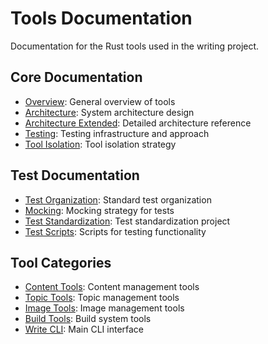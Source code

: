 # Tools Documentation

Documentation for the Rust tools used in the writing project.

## Core Documentation

- [Overview](OVERVIEW.md): General overview of tools
- [Architecture](ARCHITECTURE.md): System architecture design
- [Architecture Extended](ARCHITECTURE_EXTENDED.md): Detailed architecture reference
- [Testing](TESTING.md): Testing infrastructure and approach
- [Tool Isolation](TOOL_ISOLATION.md): Tool isolation strategy

## Test Documentation

- [Test Organization](TEST_ORGANIZATION.md): Standard test organization
- [Mocking](MOCKING.md): Mocking strategy for tests
- [Test Standardization](TEST_STANDARDIZATION.md): Test standardization project
- [Test Scripts](TEST_SCRIPTS.md): Scripts for testing functionality

## Tool Categories

- [Content Tools](CONTENT_TOOLS.md): Content management tools
- [Topic Tools](TOPIC_TOOLS.md): Topic management tools
- [Image Tools](IMAGE_TOOLS.md): Image management tools
- [Build Tools](BUILD_TOOLS.md): Build system tools
- [Write CLI](WRITE_CLI.md): Main CLI interface
